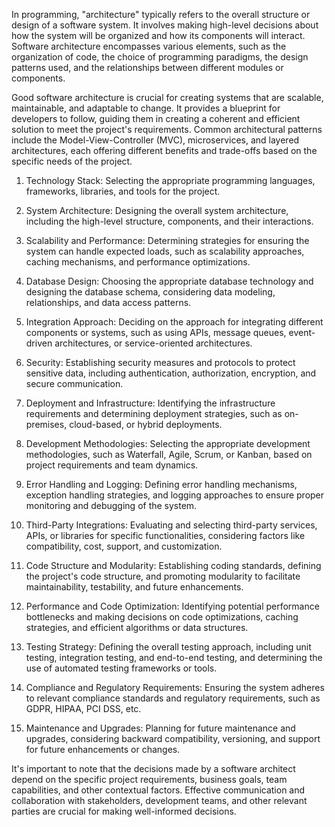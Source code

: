   
In programming, "architecture" typically refers to the overall structure or design of a software system. It involves making high-level decisions about how the system will be organized and how its components will interact. Software architecture encompasses various elements, such as the organization of code, the choice of programming paradigms, the design patterns used, and the relationships between different modules or components.

Good software architecture is crucial for creating systems that are scalable, maintainable, and adaptable to change. It provides a blueprint for developers to follow, guiding them in creating a coherent and efficient solution to meet the project's requirements. Common architectural patterns include the Model-View-Controller (MVC), microservices, and layered architectures, each offering different benefits and trade-offs based on the specific needs of the project.


1. Technology Stack: Selecting the appropriate programming languages, frameworks, libraries, and tools for the project.

2. System Architecture: Designing the overall system architecture, including the high-level structure, components, and their interactions.

3. Scalability and Performance: Determining strategies for ensuring the system can handle expected loads, such as scalability approaches, caching mechanisms, and performance optimizations.

4. Database Design: Choosing the appropriate database technology and designing the database schema, considering data modeling, relationships, and data access patterns.

5. Integration Approach: Deciding on the approach for integrating different components or systems, such as using APIs, message queues, event-driven architectures, or service-oriented architectures.

6. Security: Establishing security measures and protocols to protect sensitive data, including authentication, authorization, encryption, and secure communication.

7. Deployment and Infrastructure: Identifying the infrastructure requirements and determining deployment strategies, such as on-premises, cloud-based, or hybrid deployments.

8. Development Methodologies: Selecting the appropriate development methodologies, such as Waterfall, Agile, Scrum, or Kanban, based on project requirements and team dynamics.

9. Error Handling and Logging: Defining error handling mechanisms, exception handling strategies, and logging approaches to ensure proper monitoring and debugging of the system.

10. Third-Party Integrations: Evaluating and selecting third-party services, APIs, or libraries for specific functionalities, considering factors like compatibility, cost, support, and customization.

11. Code Structure and Modularity: Establishing coding standards, defining the project's code structure, and promoting modularity to facilitate maintainability, testability, and future enhancements.

12. Performance and Code Optimization: Identifying potential performance bottlenecks and making decisions on code optimizations, caching strategies, and efficient algorithms or data structures.

13. Testing Strategy: Defining the overall testing approach, including unit testing, integration testing, and end-to-end testing, and determining the use of automated testing frameworks or tools.

14. Compliance and Regulatory Requirements: Ensuring the system adheres to relevant compliance standards and regulatory requirements, such as GDPR, HIPAA, PCI DSS, etc.

15. Maintenance and Upgrades: Planning for future maintenance and upgrades, considering backward compatibility, versioning, and support for future enhancements or changes.

It's important to note that the decisions made by a software architect depend on the specific project requirements, business goals, team capabilities, and other contextual factors. Effective communication and collaboration with stakeholders, development teams, and other relevant parties are crucial for making well-informed decisions.